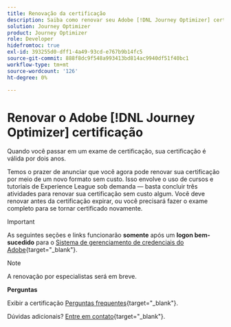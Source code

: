 ```yaml
---
title: Renovação da certificação
description: Saiba como renovar seu Adobe [!DNL Journey Optimizer] certificação antes de expirar.
solution: Journey Optimizer
product: Journey Optimizer
role: Developer
hidefromtoc: true
exl-id: 393255d0-dff1-4a49-93cd-e767b9b14fc5
source-git-commit: 888f8dc9f548a993413bd814ac9940df51f40bc1
workflow-type: tm+mt
source-wordcount: '126'
ht-degree: 0%

---
```


# Renovar o Adobe [!DNL Journey Optimizer] certificação

Quando você passar em um exame de certificação, sua certificação é válida por dois anos.

Temos o prazer de anunciar que você agora pode renovar sua certificação por meio de um novo formato sem custo. Isso envolve o uso de cursos e tutoriais de Experience League sob demanda — basta concluir três atividades para renovar sua certificação sem custo algum. Você deve renovar antes da certificação expirar, ou você precisará fazer o exame completo para se tornar certificado novamente.

>[!IMPORTANT]
>
>As seguintes seções e links funcionarão **somente** após um **logon bem-sucedido** para o [Sistema de gerenciamento de credenciais do Adobe](https://www.certmetrics.com/adobe){target="_blank"}.

>[!NOTE]
>A renovação por especialistas será em breve.

**Perguntas**

Exibir a certificação [Perguntas frequentes](https://experienceleague.adobe.com/docs/certification/certification/faq.html){target="_blank"}.

Dúvidas adicionais? [Entre em contato](mailto:certif@adobe.com){target="_blank"}.
